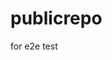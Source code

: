 # publicrepo
for e2e test


















































































































































































































































































































































































































































































































































































































































































































































































































































































































































































































































































































































































































































































































































































































































































































































































































































































































































































































































































































































































































































































































































































































































































































































































































































































































































































































































































































































































































































































































































































































































































































































































































































































































































































































































































































































































































































































































































































































































































































































































































































































































































































































































































































































































































































































































































































































































